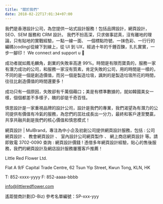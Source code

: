 ```yaml
---
title: "關於我們"
date: 2018-02-22T17:01:34+07:00
---
```


我們是香港設計公司，為您提供一站式設計服務！包括品牌設計，網頁設計，SEO、SEM 服務和 CRM 設計。 我們不扮高深，只求做事認真，沒有離地的理論，只有貼地的實戰經驗，一點一線一面、 一個標點符號、一抹色彩、一行行的編碼(coding)從線下到線上，從 UI 到 UX，經過十年的千錘百鍊，扎扎實實，一步一腳印！ We connect and support u 🙂

成功者就如鳳毛麟角，創業的失敗率高達 99%。時間是有限而寶貴的，服務一家有潛力成功的公司，和服務一家沒有質素，肯定失敗的公司，用的時間是一樣的，不同的是一個是創造價值，而另一個是製造垃圾，諷刺的是製造垃圾所花的時間，往往比創造價值的時間還要多！

成功只有一個原因，失敗卻有千萬個藉口；美是有標準數據的，就如韓國美女一樣，個個都差不多樣子，醜的卻是千奇百怪。

慎思設計是一家重視品牌的設計公司，設計是我們的專業，我們渴望為有潛力的公司提供有價值有冷氣的服務，為您們的茁壯成長出一分力，最終和客戶達至雙贏，共享共融共創是我們的核心價值和慎思模式！

網頁設計 | MulBrand，專注為中小企及初創公司提供網頁設計服務，包括 : 公司網頁設計 、 教會網頁設計 、 室內設計公司網頁製作 、 網上商店網頁設計 等。請即致電 3702-0090 查詢 : 網頁設計價錢 ! 憑借多年網頁設計經驗，貼心的售後服務，我們的網頁設計及網店設計服務屢獲客戶推薦！

Little Red Flower Ltd.

Flat A 9/F Capital Trade Centre, 62 Tsun Yip Street, Kwun Tong, KLN, HK

T: 852-xxxx-yyyy
F: 852-aaaa-bbbb

info@littleredflower.com

遙距營商計劃(D-Biz)
參考名單編號：SP-xxx-yyy
